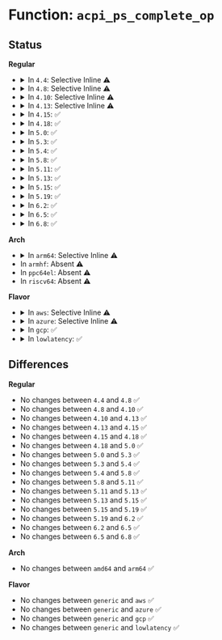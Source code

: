 # Function: <code>acpi_ps_complete_op</code>

## Status
<b>Regular</b>
<ul>
<li>
<details>
<summary>In <code>4.4</code>: Selective Inline ⚠️</summary>

```c
acpi_status acpi_ps_complete_op(struct acpi_walk_state *walk_state, union acpi_parse_object **op, acpi_status status);
```

**Collision:** Unique Global

**Inline:** Selective

**Transformation:** False

**Instances:**

```
In drivers/acpi/acpica/psobject.c (ffffffff814a17de)
Location: drivers/acpi/acpica/psobject.c:388
Inline: True
Direct callers:
  - drivers/acpi/acpica/psloop.c:acpi_ps_parse_loop
  - drivers/acpi/acpica/psobject.c:acpi_ps_complete_final_op
```
**Symbols:**

```
ffffffff814a17de-ffffffff814a19fb: acpi_ps_complete_op (STB_GLOBAL)
```
</details>
</li>
<li>
<details>
<summary>In <code>4.8</code>: Selective Inline ⚠️</summary>

```c
acpi_status acpi_ps_complete_op(struct acpi_walk_state *walk_state, union acpi_parse_object **op, acpi_status status);
```

**Collision:** Unique Global

**Inline:** Selective

**Transformation:** False

**Instances:**

```
In drivers/acpi/acpica/psobject.c (ffffffff814f0ae3)
Location: drivers/acpi/acpica/psobject.c:388
Inline: True
Direct callers:
  - drivers/acpi/acpica/psloop.c:acpi_ps_parse_loop
  - drivers/acpi/acpica/psobject.c:acpi_ps_complete_final_op
```
**Symbols:**

```
ffffffff814f0ae3-ffffffff814f0d11: acpi_ps_complete_op (STB_GLOBAL)
```
</details>
</li>
<li>
<details>
<summary>In <code>4.10</code>: Selective Inline ⚠️</summary>

```c
acpi_status acpi_ps_complete_op(struct acpi_walk_state *walk_state, union acpi_parse_object **op, acpi_status status);
```

**Collision:** Unique Global

**Inline:** Selective

**Transformation:** False

**Instances:**

```
In drivers/acpi/acpica/psobject.c (ffffffff81513538)
Location: drivers/acpi/acpica/psobject.c:388
Inline: True
Direct callers:
  - drivers/acpi/acpica/psloop.c:acpi_ps_parse_loop
  - drivers/acpi/acpica/psobject.c:acpi_ps_complete_final_op
```
**Symbols:**

```
ffffffff81513538-ffffffff81513766: acpi_ps_complete_op (STB_GLOBAL)
```
</details>
</li>
<li>
<details>
<summary>In <code>4.13</code>: Selective Inline ⚠️</summary>

```c
acpi_status acpi_ps_complete_op(struct acpi_walk_state *walk_state, union acpi_parse_object **op, acpi_status status);
```

**Collision:** Unique Global

**Inline:** Selective

**Transformation:** False

**Instances:**

```
In drivers/acpi/acpica/psobject.c (ffffffff81523c99)
Location: drivers/acpi/acpica/psobject.c:448
Inline: True
Direct callers:
  - drivers/acpi/acpica/psloop.c:acpi_ps_parse_loop
  - drivers/acpi/acpica/psobject.c:acpi_ps_complete_final_op
```
**Symbols:**

```
ffffffff81523c99-ffffffff81523ec7: acpi_ps_complete_op (STB_GLOBAL)
```
</details>
</li>
<li>
<details>
<summary>In <code>4.15</code>: ✅</summary>

```c
acpi_status acpi_ps_complete_op(struct acpi_walk_state *walk_state, union acpi_parse_object **op, acpi_status status);
```

**Collision:** Unique Global

**Inline:** No

**Transformation:** False

**Instances:**

```
In drivers/acpi/acpica/psobject.c (ffffffff81579049)
Location: drivers/acpi/acpica/psobject.c:474
Inline: False
Direct callers:
  - drivers/acpi/acpica/psloop.c:acpi_ps_parse_loop
  - drivers/acpi/acpica/psloop.c:acpi_ps_parse_loop
  - drivers/acpi/acpica/psloop.c:acpi_ps_parse_loop
  - drivers/acpi/acpica/psloop.c:acpi_ps_parse_loop
  - drivers/acpi/acpica/psobject.c:acpi_ps_complete_final_op
```
**Symbols:**

```
ffffffff81579049-ffffffff81579452: acpi_ps_complete_op (STB_GLOBAL)
```
</details>
</li>
<li>
<details>
<summary>In <code>4.18</code>: ✅</summary>

```c
acpi_status acpi_ps_complete_op(struct acpi_walk_state *walk_state, union acpi_parse_object **op, acpi_status status);
```

**Collision:** Unique Global

**Inline:** No

**Transformation:** False

**Instances:**

```
In drivers/acpi/acpica/psobject.c (ffffffff815b00d0)
Location: drivers/acpi/acpica/psobject.c:437
Inline: False
Direct callers:
  - drivers/acpi/acpica/psloop.c:acpi_ps_parse_loop
  - drivers/acpi/acpica/psloop.c:acpi_ps_parse_loop
  - drivers/acpi/acpica/psloop.c:acpi_ps_parse_loop
  - drivers/acpi/acpica/psloop.c:acpi_ps_parse_loop
  - drivers/acpi/acpica/psobject.c:acpi_ps_complete_final_op
```
**Symbols:**

```
ffffffff815b00d0-ffffffff815b0550: acpi_ps_complete_op (STB_GLOBAL)
```
</details>
</li>
<li>
<details>
<summary>In <code>5.0</code>: ✅</summary>

```c
acpi_status acpi_ps_complete_op(struct acpi_walk_state *walk_state, union acpi_parse_object **op, acpi_status status);
```

**Collision:** Unique Global

**Inline:** No

**Transformation:** False

**Instances:**

```
In drivers/acpi/acpica/psobject.c (ffffffff815c916d)
Location: drivers/acpi/acpica/psobject.c:437
Inline: False
Direct callers:
  - drivers/acpi/acpica/psloop.c:acpi_ps_parse_loop
  - drivers/acpi/acpica/psloop.c:acpi_ps_parse_loop
  - drivers/acpi/acpica/psloop.c:acpi_ps_parse_loop
  - drivers/acpi/acpica/psloop.c:acpi_ps_parse_loop
  - drivers/acpi/acpica/psobject.c:acpi_ps_complete_final_op
```
**Symbols:**

```
ffffffff815c916d-ffffffff815c95f4: acpi_ps_complete_op (STB_GLOBAL)
```
</details>
</li>
<li>
<details>
<summary>In <code>5.3</code>: ✅</summary>

```c
acpi_status acpi_ps_complete_op(struct acpi_walk_state *walk_state, union acpi_parse_object **op, acpi_status status);
```

**Collision:** Unique Global

**Inline:** No

**Transformation:** False

**Instances:**

```
In drivers/acpi/acpica/psobject.c (ffffffff815fa901)
Location: drivers/acpi/acpica/psobject.c:437
Inline: False
Direct callers:
  - drivers/acpi/acpica/psloop.c:acpi_ps_parse_loop
  - drivers/acpi/acpica/psloop.c:acpi_ps_parse_loop
  - drivers/acpi/acpica/psloop.c:acpi_ps_parse_loop
  - drivers/acpi/acpica/psloop.c:acpi_ps_parse_loop
  - drivers/acpi/acpica/psobject.c:acpi_ps_complete_final_op
```
**Symbols:**

```
ffffffff815fa901-ffffffff815fad8c: acpi_ps_complete_op (STB_GLOBAL)
```
</details>
</li>
<li>
<details>
<summary>In <code>5.4</code>: ✅</summary>

```c
acpi_status acpi_ps_complete_op(struct acpi_walk_state *walk_state, union acpi_parse_object **op, acpi_status status);
```

**Collision:** Unique Global

**Inline:** No

**Transformation:** False

**Instances:**

```
In drivers/acpi/acpica/psobject.c (ffffffff8161bda8)
Location: drivers/acpi/acpica/psobject.c:437
Inline: False
Direct callers:
  - drivers/acpi/acpica/psloop.c:acpi_ps_parse_loop
  - drivers/acpi/acpica/psloop.c:acpi_ps_parse_loop
  - drivers/acpi/acpica/psloop.c:acpi_ps_parse_loop
  - drivers/acpi/acpica/psloop.c:acpi_ps_parse_loop
  - drivers/acpi/acpica/psobject.c:acpi_ps_complete_final_op
```
**Symbols:**

```
ffffffff8161bda8-ffffffff8161c233: acpi_ps_complete_op (STB_GLOBAL)
```
</details>
</li>
<li>
<details>
<summary>In <code>5.8</code>: ✅</summary>

```c
acpi_status acpi_ps_complete_op(struct acpi_walk_state *walk_state, union acpi_parse_object **op, acpi_status status);
```

**Collision:** Unique Global

**Inline:** No

**Transformation:** False

**Instances:**

```
In drivers/acpi/acpica/psobject.c (ffffffff816c8331)
Location: drivers/acpi/acpica/psobject.c:437
Inline: False
Direct callers:
  - drivers/acpi/acpica/psloop.c:acpi_ps_parse_loop
  - drivers/acpi/acpica/psloop.c:acpi_ps_parse_loop
  - drivers/acpi/acpica/psloop.c:acpi_ps_parse_loop
  - drivers/acpi/acpica/psloop.c:acpi_ps_parse_loop
  - drivers/acpi/acpica/psobject.c:acpi_ps_complete_final_op
```
**Symbols:**

```
ffffffff816c8331-ffffffff816c87bc: acpi_ps_complete_op (STB_GLOBAL)
```
</details>
</li>
<li>
<details>
<summary>In <code>5.11</code>: ✅</summary>

```c
acpi_status acpi_ps_complete_op(struct acpi_walk_state *walk_state, union acpi_parse_object **op, acpi_status status);
```

**Collision:** Unique Global

**Inline:** No

**Transformation:** False

**Instances:**

```
In drivers/acpi/acpica/psobject.c (ffffffff816e6357)
Location: drivers/acpi/acpica/psobject.c:437
Inline: False
Direct callers:
  - drivers/acpi/acpica/psloop.c:acpi_ps_parse_loop
  - drivers/acpi/acpica/psloop.c:acpi_ps_parse_loop
  - drivers/acpi/acpica/psloop.c:acpi_ps_parse_loop
  - drivers/acpi/acpica/psloop.c:acpi_ps_parse_loop
  - drivers/acpi/acpica/psobject.c:acpi_ps_complete_final_op
```
**Symbols:**

```
ffffffff816e6357-ffffffff816e67e2: acpi_ps_complete_op (STB_GLOBAL)
```
</details>
</li>
<li>
<details>
<summary>In <code>5.13</code>: ✅</summary>

```c
acpi_status acpi_ps_complete_op(struct acpi_walk_state *walk_state, union acpi_parse_object **op, acpi_status status);
```

**Collision:** Unique Global

**Inline:** No

**Transformation:** False

**Instances:**

```
In drivers/acpi/acpica/psobject.c (ffffffff816c821b)
Location: drivers/acpi/acpica/psobject.c:437
Inline: False
Direct callers:
  - drivers/acpi/acpica/psloop.c:acpi_ps_parse_loop
  - drivers/acpi/acpica/psloop.c:acpi_ps_parse_loop
  - drivers/acpi/acpica/psloop.c:acpi_ps_parse_loop
  - drivers/acpi/acpica/psloop.c:acpi_ps_parse_loop
  - drivers/acpi/acpica/psobject.c:acpi_ps_complete_final_op
```
**Symbols:**

```
ffffffff816c821b-ffffffff816c86a3: acpi_ps_complete_op (STB_GLOBAL)
```
</details>
</li>
<li>
<details>
<summary>In <code>5.15</code>: ✅</summary>

```c
acpi_status acpi_ps_complete_op(struct acpi_walk_state *walk_state, union acpi_parse_object **op, acpi_status status);
```

**Collision:** Unique Global

**Inline:** No

**Transformation:** False

**Instances:**

```
In drivers/acpi/acpica/psobject.c (ffffffff8173f586)
Location: drivers/acpi/acpica/psobject.c:437
Inline: False
Direct callers:
  - drivers/acpi/acpica/psloop.c:acpi_ps_parse_loop
  - drivers/acpi/acpica/psloop.c:acpi_ps_parse_loop
  - drivers/acpi/acpica/psloop.c:acpi_ps_parse_loop
  - drivers/acpi/acpica/psloop.c:acpi_ps_parse_loop
  - drivers/acpi/acpica/psobject.c:acpi_ps_complete_final_op
```
**Symbols:**

```
ffffffff8173f586-ffffffff8173fa0e: acpi_ps_complete_op (STB_GLOBAL)
```
</details>
</li>
<li>
<details>
<summary>In <code>5.19</code>: ✅</summary>

```c
acpi_status acpi_ps_complete_op(struct acpi_walk_state *walk_state, union acpi_parse_object **op, acpi_status status);
```

**Collision:** Unique Global

**Inline:** No

**Transformation:** False

**Instances:**

```
In drivers/acpi/acpica/psobject.c (ffffffff81870e2a)
Location: drivers/acpi/acpica/psobject.c:437
Inline: False
Direct callers:
  - drivers/acpi/acpica/psloop.c:acpi_ps_parse_loop
  - drivers/acpi/acpica/psloop.c:acpi_ps_parse_loop
  - drivers/acpi/acpica/psloop.c:acpi_ps_parse_loop
  - drivers/acpi/acpica/psloop.c:acpi_ps_parse_loop
  - drivers/acpi/acpica/psobject.c:acpi_ps_complete_final_op
```
**Symbols:**

```
ffffffff81870e2a-ffffffff818712b0: acpi_ps_complete_op (STB_GLOBAL)
```
</details>
</li>
<li>
<details>
<summary>In <code>6.2</code>: ✅</summary>

```c
acpi_status acpi_ps_complete_op(struct acpi_walk_state *walk_state, union acpi_parse_object **op, acpi_status status);
```

**Collision:** Unique Global

**Inline:** No

**Transformation:** False

**Instances:**

```
In drivers/acpi/acpica/psobject.c (ffffffff819b1690)
Location: drivers/acpi/acpica/psobject.c:437
Inline: False
Direct callers:
  - drivers/acpi/acpica/psloop.c:acpi_ps_parse_loop
  - drivers/acpi/acpica/psloop.c:acpi_ps_parse_loop
  - drivers/acpi/acpica/psloop.c:acpi_ps_parse_loop
  - drivers/acpi/acpica/psloop.c:acpi_ps_parse_loop
  - drivers/acpi/acpica/psobject.c:acpi_ps_complete_final_op
```
**Symbols:**

```
ffffffff819b1690-ffffffff819b1b91: acpi_ps_complete_op (STB_GLOBAL)
```
</details>
</li>
<li>
<details>
<summary>In <code>6.5</code>: ✅</summary>

```c
acpi_status acpi_ps_complete_op(struct acpi_walk_state *walk_state, union acpi_parse_object **op, acpi_status status);
```

**Collision:** Unique Global

**Inline:** No

**Transformation:** False

**Instances:**

```
In drivers/acpi/acpica/psobject.c (ffffffff819f8590)
Location: drivers/acpi/acpica/psobject.c:437
Inline: False
Direct callers:
  - drivers/acpi/acpica/psloop.c:acpi_ps_parse_loop
  - drivers/acpi/acpica/psloop.c:acpi_ps_parse_loop
  - drivers/acpi/acpica/psloop.c:acpi_ps_parse_loop
  - drivers/acpi/acpica/psloop.c:acpi_ps_parse_loop
  - drivers/acpi/acpica/psobject.c:acpi_ps_complete_final_op
```
**Symbols:**

```
ffffffff819f8590-ffffffff819f8aa4: acpi_ps_complete_op (STB_GLOBAL)
```
</details>
</li>
<li>
<details>
<summary>In <code>6.8</code>: ✅</summary>

```c
acpi_status acpi_ps_complete_op(struct acpi_walk_state *walk_state, union acpi_parse_object **op, acpi_status status);
```

**Collision:** Unique Global

**Inline:** No

**Transformation:** False

**Instances:**

```
In drivers/acpi/acpica/psobject.c (ffffffff81a433e0)
Location: drivers/acpi/acpica/psobject.c:437
Inline: False
Direct callers:
  - drivers/acpi/acpica/psloop.c:acpi_ps_parse_loop
  - drivers/acpi/acpica/psloop.c:acpi_ps_parse_loop
  - drivers/acpi/acpica/psloop.c:acpi_ps_parse_loop
  - drivers/acpi/acpica/psloop.c:acpi_ps_parse_loop
  - drivers/acpi/acpica/psobject.c:acpi_ps_complete_final_op
```
**Symbols:**

```
ffffffff81a433e0-ffffffff81a438f4: acpi_ps_complete_op (STB_GLOBAL)
```
</details>
</li>
</ul>
<b>Arch</b>
<ul>
<li>
<details>
<summary>In <code>arm64</code>: Selective Inline ⚠️</summary>

```c
acpi_status acpi_ps_complete_op(struct acpi_walk_state *walk_state, union acpi_parse_object **op, acpi_status status);
```

**Collision:** Unique Global

**Inline:** Selective

**Transformation:** False

**Instances:**

```
In drivers/acpi/acpica/psobject.c (ffff800010792e74)
Location: drivers/acpi/acpica/psobject.c:437
Inline: True
Direct callers:
  - drivers/acpi/acpica/psloop.c:acpi_ps_parse_loop
  - drivers/acpi/acpica/psloop.c:acpi_ps_parse_loop
  - drivers/acpi/acpica/psloop.c:acpi_ps_parse_loop
  - drivers/acpi/acpica/psobject.c:acpi_ps_complete_final_op
```
**Symbols:**

```
ffff800010792e74-ffff8000107930f8: acpi_ps_complete_op (STB_GLOBAL)
```
</details>
</li>
<li>
In <code>armhf</code>: Absent ⚠️
</li>
<li>
In <code>ppc64el</code>: Absent ⚠️
</li>
<li>
In <code>riscv64</code>: Absent ⚠️
</li>
</ul>
<b>Flavor</b>
<ul>
<li>
<details>
<summary>In <code>aws</code>: Selective Inline ⚠️</summary>

```c
acpi_status acpi_ps_complete_op(struct acpi_walk_state *walk_state, union acpi_parse_object **op, acpi_status status);
```

**Collision:** Unique Global

**Inline:** Selective

**Transformation:** False

**Instances:**

```
In drivers/acpi/acpica/psobject.c (ffffffff815f848b)
Location: drivers/acpi/acpica/psobject.c:437
Inline: True
Direct callers:
  - drivers/acpi/acpica/psloop.c:acpi_ps_parse_loop
  - drivers/acpi/acpica/psloop.c:acpi_ps_parse_loop
  - drivers/acpi/acpica/psloop.c:acpi_ps_parse_loop
  - drivers/acpi/acpica/psobject.c:acpi_ps_complete_final_op
```
**Symbols:**

```
ffffffff815f848b-ffffffff815f870e: acpi_ps_complete_op (STB_GLOBAL)
```
</details>
</li>
<li>
<details>
<summary>In <code>azure</code>: Selective Inline ⚠️</summary>

```c
acpi_status acpi_ps_complete_op(struct acpi_walk_state *walk_state, union acpi_parse_object **op, acpi_status status);
```

**Collision:** Unique Global

**Inline:** Selective

**Transformation:** False

**Instances:**

```
In drivers/acpi/acpica/psobject.c (ffffffff815e39ca)
Location: drivers/acpi/acpica/psobject.c:437
Inline: True
Direct callers:
  - drivers/acpi/acpica/psloop.c:acpi_ps_parse_loop
  - drivers/acpi/acpica/psloop.c:acpi_ps_parse_loop
  - drivers/acpi/acpica/psloop.c:acpi_ps_parse_loop
  - drivers/acpi/acpica/psobject.c:acpi_ps_complete_final_op
```
**Symbols:**

```
ffffffff815e39ca-ffffffff815e3c4d: acpi_ps_complete_op (STB_GLOBAL)
```
</details>
</li>
<li>
<details>
<summary>In <code>gcp</code>: ✅</summary>

```c
acpi_status acpi_ps_complete_op(struct acpi_walk_state *walk_state, union acpi_parse_object **op, acpi_status status);
```

**Collision:** Unique Global

**Inline:** No

**Transformation:** False

**Instances:**

```
In drivers/acpi/acpica/psobject.c (ffffffff81610088)
Location: drivers/acpi/acpica/psobject.c:437
Inline: False
Direct callers:
  - drivers/acpi/acpica/psloop.c:acpi_ps_parse_loop
  - drivers/acpi/acpica/psloop.c:acpi_ps_parse_loop
  - drivers/acpi/acpica/psloop.c:acpi_ps_parse_loop
  - drivers/acpi/acpica/psloop.c:acpi_ps_parse_loop
  - drivers/acpi/acpica/psobject.c:acpi_ps_complete_final_op
```
**Symbols:**

```
ffffffff81610088-ffffffff81610513: acpi_ps_complete_op (STB_GLOBAL)
```
</details>
</li>
<li>
<details>
<summary>In <code>lowlatency</code>: ✅</summary>

```c
acpi_status acpi_ps_complete_op(struct acpi_walk_state *walk_state, union acpi_parse_object **op, acpi_status status);
```

**Collision:** Unique Global

**Inline:** No

**Transformation:** False

**Instances:**

```
In drivers/acpi/acpica/psobject.c (ffffffff81629f38)
Location: drivers/acpi/acpica/psobject.c:437
Inline: False
Direct callers:
  - drivers/acpi/acpica/psloop.c:acpi_ps_parse_loop
  - drivers/acpi/acpica/psloop.c:acpi_ps_parse_loop
  - drivers/acpi/acpica/psloop.c:acpi_ps_parse_loop
  - drivers/acpi/acpica/psloop.c:acpi_ps_parse_loop
  - drivers/acpi/acpica/psobject.c:acpi_ps_complete_final_op
```
**Symbols:**

```
ffffffff81629f38-ffffffff8162a3c3: acpi_ps_complete_op (STB_GLOBAL)
```
</details>
</li>
</ul>

## Differences
<b>Regular</b>
<ul>
<li>
No changes between <code>4.4</code> and <code>4.8</code> ✅
</li>
<li>
No changes between <code>4.8</code> and <code>4.10</code> ✅
</li>
<li>
No changes between <code>4.10</code> and <code>4.13</code> ✅
</li>
<li>
No changes between <code>4.13</code> and <code>4.15</code> ✅
</li>
<li>
No changes between <code>4.15</code> and <code>4.18</code> ✅
</li>
<li>
No changes between <code>4.18</code> and <code>5.0</code> ✅
</li>
<li>
No changes between <code>5.0</code> and <code>5.3</code> ✅
</li>
<li>
No changes between <code>5.3</code> and <code>5.4</code> ✅
</li>
<li>
No changes between <code>5.4</code> and <code>5.8</code> ✅
</li>
<li>
No changes between <code>5.8</code> and <code>5.11</code> ✅
</li>
<li>
No changes between <code>5.11</code> and <code>5.13</code> ✅
</li>
<li>
No changes between <code>5.13</code> and <code>5.15</code> ✅
</li>
<li>
No changes between <code>5.15</code> and <code>5.19</code> ✅
</li>
<li>
No changes between <code>5.19</code> and <code>6.2</code> ✅
</li>
<li>
No changes between <code>6.2</code> and <code>6.5</code> ✅
</li>
<li>
No changes between <code>6.5</code> and <code>6.8</code> ✅
</li>
</ul>
<b>Arch</b>
<ul>
<li>
No changes between <code>amd64</code> and <code>arm64</code> ✅
</li>
</ul>
<b>Flavor</b>
<ul>
<li>
No changes between <code>generic</code> and <code>aws</code> ✅
</li>
<li>
No changes between <code>generic</code> and <code>azure</code> ✅
</li>
<li>
No changes between <code>generic</code> and <code>gcp</code> ✅
</li>
<li>
No changes between <code>generic</code> and <code>lowlatency</code> ✅
</li>
</ul>
